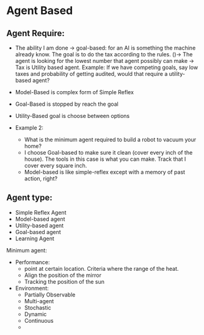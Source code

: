 # Agent Based

## Agent Require:
- The ability I am done -> goal-based: for an AI is something the machine already know.
The goal is to do the tax according to the rules. ()-> The agent is looking for the lowest number
that agent possibly can make -> Tax is Utility based agent. Example: If we have competing goals, say low taxes and probability of getting audited, would that require a utility-based agent?

- Model-Based is complex form of Simple Reflex
- Goal-Based is stopped by reach the goal
- Utility-Based goal is choose between options

- Example 2:
    - What is the minimum agent required to build a robot to vacuum your home?
    - I choose Goal-based to make sure it clean (cover every inch of the house). The tools in this case is what you can make. Track that I cover every square inch.
    - Model-based is like simple-reflex except with a memory of past action, right?
## Agent type:
- Simple Reflex Agent
- Model-based agent
- Utility-based agent
- Goal-based agent
- Learning Agent

Minimum agent:
- Performance:
    - point at certain location. Criteria where the range of the heat.
    - Align the position of the mirror
    - Tracking the position of the sun
- Environment:
    - Partially Observable
    - Multi-agent
    - Stochastic
    - Dynamic
    - Continuous
    -